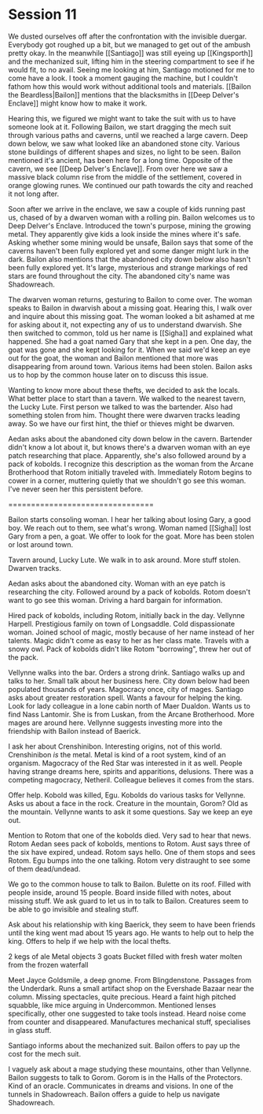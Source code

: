 # Session 11
We dusted ourselves off after the confrontation with the invisible duergar. Everybody got roughed up a bit, but we managed to get out of the ambush pretty okay. In the meanwhile [[Santiago]] was still eyeing up [[Kingsporth]] and the mechanized suit, lifting him in the steering compartment to see if he would fit, to no avail. Seeing me looking at him, Santiago motioned for me to come have a look. I took a moment gauging the machine, but I couldn't fathom how this would work without additional tools and materials. [[Bailon the Beardless|Bailon]] mentions that the blacksmiths in [[Deep Delver's Enclave]] might know how to make it work. 

Hearing this, we figured we might want to take the suit with us to have someone look at it. Following Bailon, we start dragging the mech suit through various paths and caverns, until we reached a large cavern. Deep down below, we saw what looked like an abandoned stone city. Various stone buildings of different shapes and sizes, no light to be seen. Bailon mentioned it's ancient, has been here for a long time. Opposite of the cavern, we see [[Deep Delver's Enclave]]. From over here we saw a massive black column rise from the middle of the settlement, covered in orange glowing runes. We continued our path towards the city and reached it not long after.

Soon after we arrive in the enclave, we saw a couple of kids running past us, chased of by a dwarven woman with a rolling pin. Bailon welcomes us to Deep Delver's Enclave. Introduced the town's purpose, mining the growing metal. They apparently give kids a look inside the mines where it's safe. Asking whether some mining would be unsafe, Bailon says that some of the caverns haven't been fully explored yet and some danger might lurk in the dark. Bailon also mentions that the abandoned city down below also hasn't been fully explored yet. It's large, mysterious and strange markings of red stars are found throughout the city. The abandoned city's name was Shadowreach.

The dwarven woman returns, gesturing to Bailon to come over. The woman speaks to Bailon in dwarvish about a missing goat. Hearing this, I walk over and inquire about this missing goat. The woman looked a bit ashamed at me for asking about it, not expecting any of us to understand dwarvish. She then switched to common, told us her name is [[Sigha]] and explained what happened. She had a goat named Gary that she kept in a pen. One day, the goat was gone and she kept looking for it. When we said we'd keep an eye out for the goat, the woman and Bailon mentioned that more was disappearing from around town. Various items had been stolen. Bailon asks us to hop by the common house later on to discuss this issue.

Wanting to know more about these thefts, we decided to ask the locals. What better place to start than a tavern. We walked to the nearest tavern, the Lucky Lute. First person we talked to was the bartender. Also had something stolen from him. Thought there were dwarven tracks leading away. So we have our first hint, the thief or thieves might be dwarven.

Aedan asks about the abandoned city down below in the cavern. Bartender didn't know a lot about it, but knows there's a dwarven woman with an eye patch researching that place. Apparently, she's also followed around by a pack of kobolds. I recognize this description as the woman from the Arcane Brotherhood that Rotom initially traveled with. Immediately Rotom begins to cower in a corner, muttering quietly that we shouldn't go see this woman. I've never seen her this persistent before.

================================

Bailon starts consoling woman. I hear her talking about losing Gary, a good boy. We reach out to them, see what's wrong. Woman named [[Sigha]] lost Gary from a pen, a goat. We offer to look for the goat. More has been stolen or lost around town.

Tavern around, Lucky Lute. We walk in to ask around. More stuff stolen. Dwarven tracks.

Aedan asks about the abandoned city. Woman with an eye patch is researching the city. Followed around by a pack of kobolds. Rotom doesn't want to go see this woman. Driving a hard bargain for information.

Hired pack of kobolds, including Rotom, initially back in the day. Vellynne Harpell. Prestigious family on town of Longsaddle. Cold dispassionate woman. Joined school of magic, mostly because of her name instead of her talents. Magic didn't come as easy to her as her class mate. Travels with a snowy owl. Pack of kobolds didn't like Rotom "borrowing", threw her out of the pack.

Vellynne walks into the bar. Orders a strong drink. Santiago walks up and talks to her. Small talk about her business here. City down below had been populated thousands of years. Magocracy once, city of mages. Santiago asks about greater restoration spell. Wants a favour for helping the king. Look for lady colleague in a lone cabin north of Maer Dualdon. Wants us to find Nass Lantomir. She is from Luskan, from the Arcane Brotherhood. More mages are around here. Vellynne suggests investing more into the friendship with Bailon instead of Baerick.

I ask her about Crenshinibon. Interesting origins, not of this world. Crenshinibon _is_ the metal. Metal is kind of a root system, kind of an organism. Magocracy of the Red Star was interested in it as well. People having strange dreams here, spirits and apparitions, delusions. There was a competing magocracy, Netheril. Colleague believes it comes from the stars.

Offer help. Kobold was killed, Egu. Kobolds do various tasks for Vellynne. Asks us about a face in the rock. Creature in the mountain, Gorom? Old as the mountain. Vellynne wants to ask it some questions. Say we keep an eye out.

Mention to Rotom that one of the kobolds died. Very sad to hear that news. Rotom Aedan sees pack of kobolds, mentions to Rotom. Aust says three of the six have expired, undead. Rotom says hello. One of them stops and sees Rotom. Egu bumps into the one talking. Rotom very distraught to see some of them dead/undead.

We go to the common house to talk to Bailon. Bulette on its roof. Filled with people inside, around 15 people. Board inside filled with notes, about missing stuff. We ask guard to let us in to talk to Bailon. Creatures seem to be able to go invisible and stealing stuff.

Ask about his relationship with king Baerick, they seem to have been friends until the king went mad about 15 years ago. He wants to help out to help the king. Offers to help if we help with the local thefts.

2 kegs of ale
Metal objects
3 goats
Bucket filled with fresh water molten from the frozen waterfall

Meet Jayce Goldsmile, a deep gnome. From Blingdenstone. Passages from the Underdark. Runs a small artifact shop on the Evershade Bazaar near the column. Missing spectacles, quite precious. Heard a faint high pitched squabble, like mice arguing in Undercommon. Mentioned lenses specifically, other one suggested to take tools instead. Heard noise come from counter and disappeared. Manufactures mechanical stuff, specialises in glass stuff.

Santiago informs about the mechanized suit. Bailon offers to pay up the cost for the mech suit.

I vaguely ask about a mage studying these mountains, other than Vellynne. Bailon suggests to talk to Gorom. Gorom is in the Halls of the Protectors. Kind of an oracle. Communicates in dreams and visions. In one of the tunnels in Shadowreach. Bailon offers a guide to help us navigate Shadowreach.